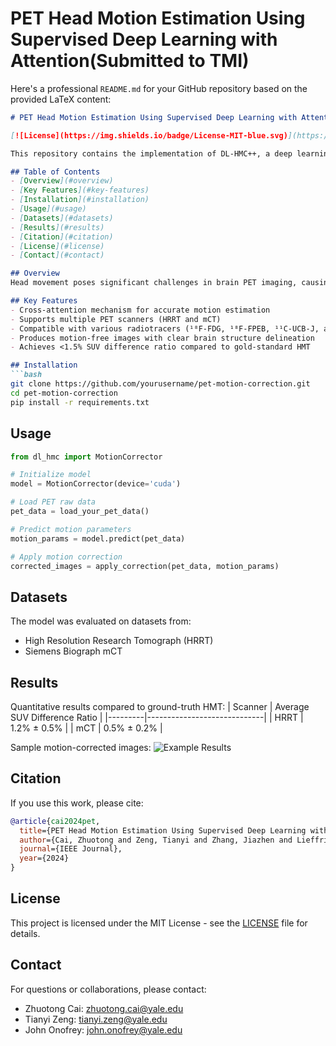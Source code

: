 # PET Head Motion Estimation Using Supervised Deep Learning with Attention(Submitted to TMI)
Here's a professional `README.md` for your GitHub repository based on the provided LaTeX content:

```markdown
# PET Head Motion Estimation Using Supervised Deep Learning with Attention

[![License](https://img.shields.io/badge/License-MIT-blue.svg)](https://opensource.org/licenses/MIT)

This repository contains the implementation of DL-HMC++, a deep learning approach for head motion correction in PET imaging using cross-attention mechanisms.

## Table of Contents
- [Overview](#overview)
- [Key Features](#key-features)
- [Installation](#installation)
- [Usage](#usage)
- [Datasets](#datasets)
- [Results](#results)
- [Citation](#citation)
- [License](#license)
- [Contact](#contact)

## Overview
Head movement poses significant challenges in brain PET imaging, causing artifacts and quantification inaccuracies. While hardware-based motion tracking (HMT) has limited clinical applicability, our DL-HMC++ model predicts rigid head motion from 1-second 3D PET raw data using a supervised deep learning approach with cross-attention mechanisms.

## Key Features
- Cross-attention mechanism for accurate motion estimation
- Supports multiple PET scanners (HRRT and mCT)
- Compatible with various radiotracers (¹⁸F-FDG, ¹⁸F-FPEB, ¹¹C-UCB-J, and ¹¹C-LSN3172176)
- Produces motion-free images with clear brain structure delineation
- Achieves <1.5% SUV difference ratio compared to gold-standard HMT

## Installation
```bash
git clone https://github.com/yourusername/pet-motion-correction.git
cd pet-motion-correction
pip install -r requirements.txt
```

## Usage
```python
from dl_hmc import MotionCorrector

# Initialize model
model = MotionCorrector(device='cuda')

# Load PET raw data
pet_data = load_your_pet_data()

# Predict motion parameters
motion_params = model.predict(pet_data)

# Apply motion correction
corrected_images = apply_correction(pet_data, motion_params)
```

## Datasets
The model was evaluated on datasets from:
- High Resolution Research Tomograph (HRRT)
- Siemens Biograph mCT

## Results
Quantitative results compared to ground-truth HMT:
| Scanner | Average SUV Difference Ratio |
|---------|-----------------------------|
| HRRT    | 1.2% ± 0.5%                 |
| mCT     | 0.5% ± 0.2%                 |

Sample motion-corrected images:
![Example Results](docs/images/results_sample.png)

## Citation
If you use this work, please cite:
```bibtex
@article{cai2024pet,
  title={PET Head Motion Estimation Using Supervised Deep Learning with Attention},
  author={Cai, Zhuotong and Zeng, Tianyi and Zhang, Jiazhen and Lieffrig, Eléonore V and Fontaine, Kathryn and You, Chenyu and Revilla, Enette Mae and Duncan, James S and Lu, Yihuan and Onofrey, John A},
  journal={IEEE Journal},
  year={2024}
}
```

## License
This project is licensed under the MIT License - see the [LICENSE](LICENSE) file for details.

## Contact
For questions or collaborations, please contact:
- Zhuotong Cai: zhuotong.cai@yale.edu
- Tianyi Zeng: tianyi.zeng@yale.edu
- John Onofrey: john.onofrey@yale.edu
```
